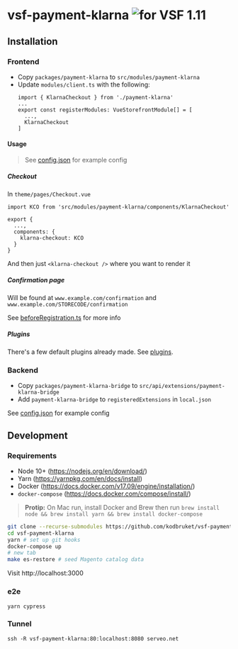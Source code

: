 # vsf-payment-klarna ![for VSF 1.11](https://img.shields.io/static/v1?label=vsf&message=1.11&color=brightgreen)

## Installation

### Frontend

* Copy `packages/payment-klarna` to `src/modules/payment-klarna`
* Update `modules/client.ts` with the following:
  ```
  import { KlarnaCheckout } from './payment-klarna'
  ...
  export const registerModules: VueStorefrontModule[] = [
    ...,
    KlarnaCheckout
  ]
  ```

#### Usage

> See [config.json](.docker/frontend/config.json) for example config

##### Checkout

In `theme/pages/Checkout.vue`

```
import KCO from 'src/modules/payment-klarna/components/KlarnaCheckout'

export {
  ...,
  components: {
    klarna-checkout: KCO
  }
}
```

And then just `<klarna-checkout />` where you want to render it

##### Confirmation page

Will be found at `www.example.com/confirmation` and `www.example.com/STORECODE/confirmation`

See [beforeRegistration.ts](packages/payment-klarna/hooks/beforeRegistration.ts) for more info

##### Plugins

There's a few default plugins already made. See [plugins](packages/payment-klarna/plugins).

### Backend

* Copy `packages/payment-klarna-bridge` to `src/api/extensions/payment-klarna-bridge`
* Add `payment-klarna-bridge` to `registeredExtensions` in `local.json`

See [config.json](.docker/api/config.json) for example config

## Development

### Requirements

* Node 10+ (https://nodejs.org/en/download/)
* Yarn (https://yarnpkg.com/en/docs/install)
* Docker (https://docs.docker.com/v17.09/engine/installation/)
* `docker-compose` (https://docs.docker.com/compose/install/)

> **Protip:** On Mac run, install Docker and Brew then run `brew install node && brew install yarn && brew install docker-compose`

```sh
git clone --recurse-submodules https://github.com/kodbruket/vsf-payment-klarna
cd vsf-payment-klarna
yarn # set up git hooks
docker-compose up
# new tab
make es-restore # seed Magento catalog data
```

Visit http://localhost:3000

### e2e

`yarn cypress`

### Tunnel

`ssh -R vsf-payment-klarna:80:localhost:8080 serveo.net`
